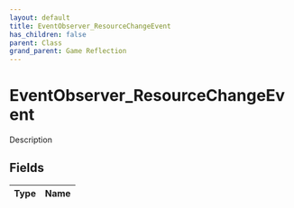 ```yaml
---
layout: default
title: EventObserver_ResourceChangeEvent
has_children: false
parent: Class
grand_parent: Game Reflection
---
```

# EventObserver_ResourceChangeEvent
Description 

## Fields

| Type | Name |
|:-------------|:--------------|

